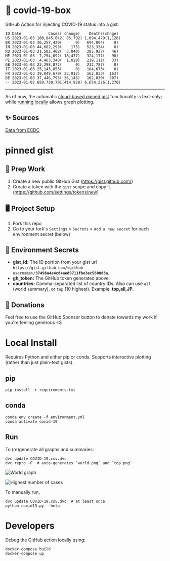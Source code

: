 # 🏥 covid-19-box

GitHub Action for injecting COVID-19 status into a gist.

```
ID Date            Cases( change)    Deaths(chnge)
US 2023-01-03 100,845,042( 85,792) 1,094,479(1,126)
BR 2023-01-03 36,257,420(      0)   694,064(    0)
IN 2023-01-03 44,682,293(    175)   523,334(    0)
RU 2023-01-03 21,502,402(  3,040)   385,927(   46)
ME 2023-01-03  7,254,092( 18,477)   324,177(   98)
PE 2023-01-03  4,463,348(  1,029)   219,111(   33)
GB 2023-01-03 23,298,872(      0)   212,787(    0)
IT 2023-01-03 25,143,853(      0)   184,673(    0)
FR 2023-01-03 39,849,679( 23,012)   162,833(  163)
DE 2023-01-03 37,446,795( 36,145)   162,030(  307)
-- 2023-01-02 659,730,791(414,928) 6,654,226(1,270)
```

---

As of now, the automatic [cloud-based pinned gist](#pinned-gist) functionality is text-only;
while [running locally](#local-install) allows graph plotting.

## ✨ Sources

[Data from ECDC](https://www.ecdc.europa.eu/en/publications-data/download-todays-data-geographic-distribution-covid-19-cases-worldwide)

# pinned gist

## 🎒 Prep Work
1. Create a new public GitHub Gist (https://gist.github.com/)
1. Create a token with the `gist` scope and copy it. (https://github.com/settings/tokens/new)

## 🖥 Project Setup
1. Fork this repo
1. Go to your fork's `Settings` > `Secrets` > `Add a new secret` for each environment secret (below)

## 🤫 Environment Secrets
- **gist_id:** The ID portion from your gist url `https://gist.github.com/<github username>/`**`37496a4e4c84aed9711fbe3ec560888a`**.
- **gh_token:** The GitHub token generated above.
- **countries:** Comma-separated list of country IDs. Also can use `all` (world summary), or `top` (10 highest). Example: **top,all,JP**.

## 💸 Donations

Feel free to use the GitHub Sponsor button to donate towards my work if you're feeling generous <3

# Local Install

Requires Python and either pip or conda. Supports interactive plotting (rather than just plain-text gists).

## pip

```
pip install -r requirements.txt
```

## conda

```
conda env create -f environment.yml
conda activate covid-19
```

## Run

To (re)generate all graphs and summaries:

```
dvc update COVID-19.csv.dvc
dvc repro -P  # auto-generates `world.png` and `top.png`
```

![World graph](world.png)

![Highest number of cases](top.png)

To manually run,

```
dvc update COVID-19.csv.dvc  # at least once
python covid19.py --help
```

# Developers

Debug the GitHub action locally using:

```
docker-compose build
docker-compose up
```
